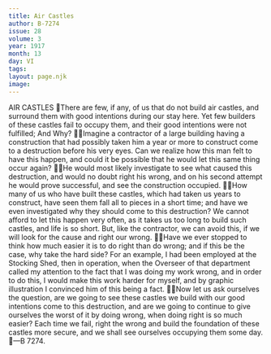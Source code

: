 ```yaml
---
title: Air Castles
author: B-7274
issue: 28
volume: 3
year: 1917
month: 13
day: VI
tags:
layout: page.njk
image:
---
```

AIR CASTLES There are few, if any, of us that do not build air castles, and surround them with good intentions during our stay here. Yet few builders of these castles fail to occupy them, and their good intentions were not fulfilled; And Why? Imagine a contractor of a large building having a construction that had possibly taken him a year or more to construct come to a destruction before his very eyes. Can we realize how this man felt to have this happen, and could it be possible that he would let this same thing occur again? He would most likely investigate to see what caused this destruction, and would no doubt right his wrong, and on his second attempt he would prove successful, and see the construction occupied. How many of us who have built these castles, which had taken us years to construct, have seen them fall all to pieces in a short time; and have we even investigated why they should come to this destruction? We cannot afford to let this happen very often, as it takes us too long to build such castles, and life is so short. But, like the contractor, we can avoid this, if we will look for the cause and right our wrong. Have we ever stopped to think how much easier it is to do right than do wrong; and if this be the case, why take the hard side? For an example, I had been employed at the Stocking Shed, then in operation, when the Overseer of that department called my attention to the fact that I was doing my work wrong, and in order to do this, I would make this work harder for myself, and by graphic illustration I convinced him of this being a fact. Now let us ask ourselves the question, are we going to see these castles we build with our good intentions come to this destruction, and are we going to continue to give ourselves the worst of it by doing wrong, when doing right is so much easier? Each time we fail, right the wrong and build the foundation of these castles more secure, and we shall see ourselves occupying them some day. —B 7274. 
